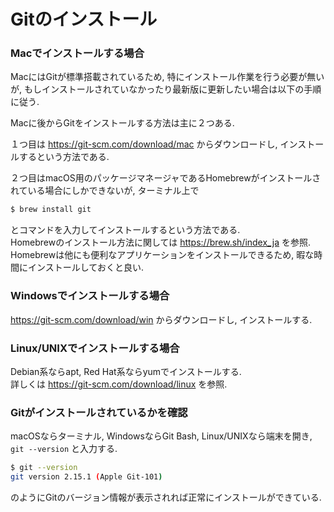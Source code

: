 # Gitのインストール

### Macでインストールする場合

MacにはGitが標準搭載されているため, 特にインストール作業を行う必要が無いが, もしインストールされていなかったり最新版に更新したい場合は以下の手順に従う.

Macに後からGitをインストールする方法は主に２つある.

１つ目は https://git-scm.com/download/mac からダウンロードし, インストールするという方法である.

２つ目はmacOS用のパッケージマネージャであるHomebrewがインストールされている場合にしかできないが, ターミナル上で

```bash
$ brew install git
```

とコマンドを入力してインストールするという方法である.  
Homebrewのインストール方法に関しては https://brew.sh/index_ja を参照.  
Homebrewは他にも便利なアプリケーションをインストールできるため, 暇な時間にインストールしておくと良い.

### Windowsでインストールする場合

https://git-scm.com/download/win からダウンロードし, インストールする.

### Linux/UNIXでインストールする場合

Debian系ならapt, Red Hat系ならyumでインストールする.  
詳しくは https://git-scm.com/download/linux を参照.

### Gitがインストールされているかを確認

macOSならターミナル, WindowsならGit Bash, Linux/UNIXなら端末を開き, `git --version` と入力する.

```bash
$ git --version
git version 2.15.1 (Apple Git-101)
```

のようにGitのバージョン情報が表示されれば正常にインストールができている.
